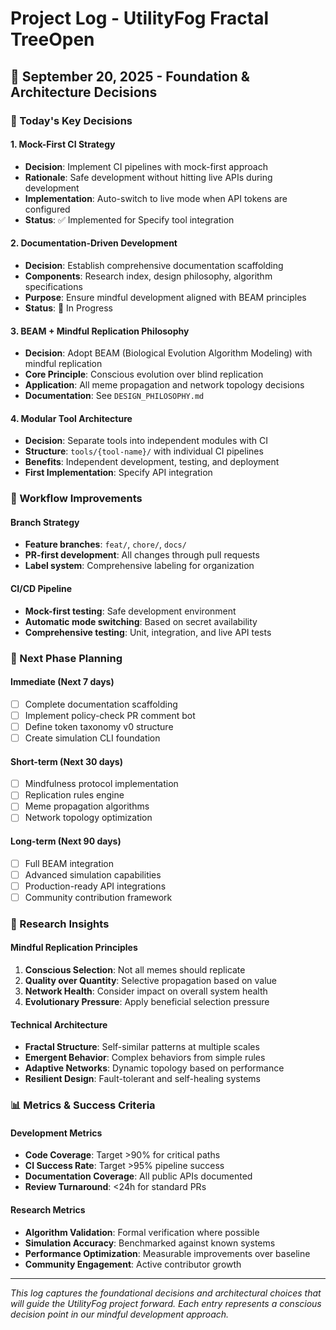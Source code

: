 # Project Log - UtilityFog Fractal TreeOpen

## 📅 September 20, 2025 - Foundation & Architecture Decisions

### 🎯 Today's Key Decisions

#### 1. **Mock-First CI Strategy**
- **Decision**: Implement CI pipelines with mock-first approach
- **Rationale**: Safe development without hitting live APIs during development
- **Implementation**: Auto-switch to live mode when API tokens are configured
- **Status**: ✅ Implemented for Specify tool integration

#### 2. **Documentation-Driven Development**
- **Decision**: Establish comprehensive documentation scaffolding
- **Components**: Research index, design philosophy, algorithm specifications
- **Purpose**: Ensure mindful development aligned with BEAM principles
- **Status**: 🚧 In Progress

#### 3. **BEAM + Mindful Replication Philosophy**
- **Decision**: Adopt BEAM (Biological Evolution Algorithm Modeling) with mindful replication
- **Core Principle**: Conscious evolution over blind replication
- **Application**: All meme propagation and network topology decisions
- **Documentation**: See `DESIGN_PHILOSOPHY.md`

#### 4. **Modular Tool Architecture**
- **Decision**: Separate tools into independent modules with CI
- **Structure**: `tools/{tool-name}/` with individual CI pipelines
- **Benefits**: Independent development, testing, and deployment
- **First Implementation**: Specify API integration

### 🔄 Workflow Improvements

#### Branch Strategy
- **Feature branches**: `feat/`, `chore/`, `docs/`
- **PR-first development**: All changes through pull requests
- **Label system**: Comprehensive labeling for organization

#### CI/CD Pipeline
- **Mock-first testing**: Safe development environment
- **Automatic mode switching**: Based on secret availability
- **Comprehensive testing**: Unit, integration, and live API tests

### 🌿 Next Phase Planning

#### Immediate (Next 7 days)
- [ ] Complete documentation scaffolding
- [ ] Implement policy-check PR comment bot
- [ ] Define token taxonomy v0 structure
- [ ] Create simulation CLI foundation

#### Short-term (Next 30 days)
- [ ] Mindfulness protocol implementation
- [ ] Replication rules engine
- [ ] Meme propagation algorithms
- [ ] Network topology optimization

#### Long-term (Next 90 days)
- [ ] Full BEAM integration
- [ ] Advanced simulation capabilities
- [ ] Production-ready API integrations
- [ ] Community contribution framework

### 🧠 Research Insights

#### Mindful Replication Principles
1. **Conscious Selection**: Not all memes should replicate
2. **Quality over Quantity**: Selective propagation based on value
3. **Network Health**: Consider impact on overall system health
4. **Evolutionary Pressure**: Apply beneficial selection pressure

#### Technical Architecture
- **Fractal Structure**: Self-similar patterns at multiple scales
- **Emergent Behavior**: Complex behaviors from simple rules
- **Adaptive Networks**: Dynamic topology based on performance
- **Resilient Design**: Fault-tolerant and self-healing systems

### 📊 Metrics & Success Criteria

#### Development Metrics
- **Code Coverage**: Target >90% for critical paths
- **CI Success Rate**: Target >95% pipeline success
- **Documentation Coverage**: All public APIs documented
- **Review Turnaround**: <24h for standard PRs

#### Research Metrics
- **Algorithm Validation**: Formal verification where possible
- **Simulation Accuracy**: Benchmarked against known systems
- **Performance Optimization**: Measurable improvements over baseline
- **Community Engagement**: Active contributor growth

---

*This log captures the foundational decisions and architectural choices that will guide the UtilityFog project forward. Each entry represents a conscious decision point in our mindful development approach.*

